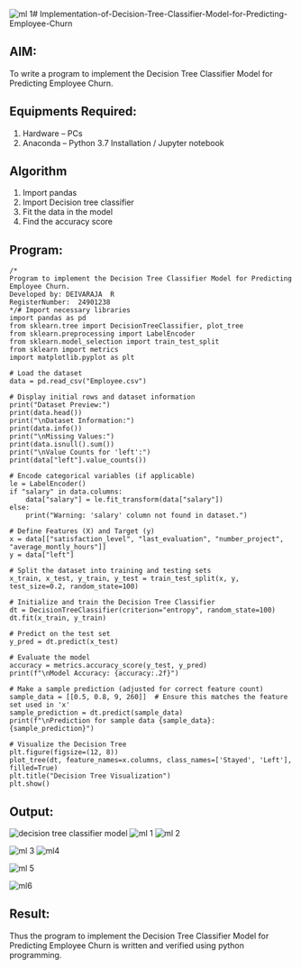 ![ml 1](https://github.com/user-attachments/assets/09f96923-9453-464a-9c73-f81d9fa74632)# Implementation-of-Decision-Tree-Classifier-Model-for-Predicting-Employee-Churn

## AIM:
To write a program to implement the Decision Tree Classifier Model for Predicting Employee Churn.

## Equipments Required:
1. Hardware – PCs
2. Anaconda – Python 3.7 Installation / Jupyter notebook

## Algorithm
1. Import pandas
 2. Import Decision tree classifier
 3. Fit the data in the model
 4. Find the accuracy score


## Program:
```
/*
Program to implement the Decision Tree Classifier Model for Predicting Employee Churn.
Developed by: DEIVARAJA  R
RegisterNumber:  24901238
*/# Import necessary libraries
import pandas as pd
from sklearn.tree import DecisionTreeClassifier, plot_tree
from sklearn.preprocessing import LabelEncoder
from sklearn.model_selection import train_test_split
from sklearn import metrics
import matplotlib.pyplot as plt

# Load the dataset
data = pd.read_csv("Employee.csv")

# Display initial rows and dataset information
print("Dataset Preview:")
print(data.head())
print("\nDataset Information:")
print(data.info())
print("\nMissing Values:")
print(data.isnull().sum())
print("\nValue Counts for 'left':")
print(data["left"].value_counts())

# Encode categorical variables (if applicable)
le = LabelEncoder()
if "salary" in data.columns:
    data["salary"] = le.fit_transform(data["salary"])
else:
    print("Warning: 'salary' column not found in dataset.")

# Define Features (X) and Target (y)
x = data[["satisfaction_level", "last_evaluation", "number_project", "average_montly_hours"]]
y = data["left"]

# Split the dataset into training and testing sets
x_train, x_test, y_train, y_test = train_test_split(x, y, test_size=0.2, random_state=100)

# Initialize and train the Decision Tree Classifier
dt = DecisionTreeClassifier(criterion="entropy", random_state=100)
dt.fit(x_train, y_train)

# Predict on the test set
y_pred = dt.predict(x_test)

# Evaluate the model
accuracy = metrics.accuracy_score(y_test, y_pred)
print(f"\nModel Accuracy: {accuracy:.2f}")

# Make a sample prediction (adjusted for correct feature count)
sample_data = [[0.5, 0.8, 9, 260]]  # Ensure this matches the feature set used in 'x'
sample_prediction = dt.predict(sample_data)
print(f"\nPrediction for sample data {sample_data}: {sample_prediction}")

# Visualize the Decision Tree
plt.figure(figsize=(12, 8))
plot_tree(dt, feature_names=x.columns, class_names=['Stayed', 'Left'], filled=True)
plt.title("Decision Tree Visualization")
plt.show()
```



## Output:
![decision tree classifier model](sam.png)
![ml 1](https://github.com/user-attachments/assets/b986bb77-156c-4067-aad9-980653e773cf)
![ml 2](https://github.com/user-attachments/assets/d821d77a-0751-48b1-89f1-365a94af487c)

![ml 3](https://github.com/user-attachments/assets/3f4c1e92-4b09-4185-9c75-8dc357153c6d)
![ml4](https://github.com/user-attachments/assets/8cedcf71-cfbf-4b16-8631-4f86b278e8a3)

![ml 5](https://github.com/user-attachments/assets/20aa2bef-f808-4e1c-afed-521b2cd6f716)

![ml6](https://github.com/user-attachments/assets/b8075e35-d9b0-4439-a20d-f9a01b88c660)

## Result:
Thus the program to implement the  Decision Tree Classifier Model for Predicting Employee Churn is written and verified using python programming.
